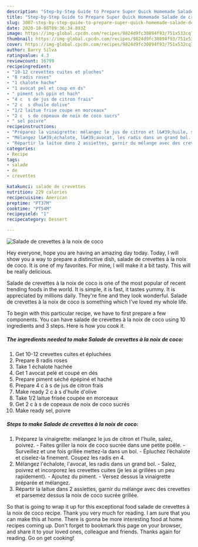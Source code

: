 ```yaml
---
description: "Step-by-Step Guide to Prepare Super Quick Homemade Salade de crevettes à la noix de coco"
title: "Step-by-Step Guide to Prepare Super Quick Homemade Salade de crevettes à la noix de coco"
slug: 3007-step-by-step-guide-to-prepare-super-quick-homemade-salade-de-crevettes-a-la-noix-de-coco
date: 2020-10-08T09:36:34.893Z
image: https://img-global.cpcdn.com/recipes/9824d9fc30894f93/751x532cq70/salade-de-crevettes-a-la-noix-de-coco-photo-principale-de-la-recette.jpg
thumbnail: https://img-global.cpcdn.com/recipes/9824d9fc30894f93/751x532cq70/salade-de-crevettes-a-la-noix-de-coco-photo-principale-de-la-recette.jpg
cover: https://img-global.cpcdn.com/recipes/9824d9fc30894f93/751x532cq70/salade-de-crevettes-a-la-noix-de-coco-photo-principale-de-la-recette.jpg
author: Barry Silva
ratingvalue: 4.3
reviewcount: 16799
recipeingredient:
- "10-12 crevettes cuites et pluches"
- "8 radis roses"
- "1 chalote hache"
- "1 avocat pel et coup en ds"
- " piment sch ppin et hach"
- "4 c  s de jus de citron frais"
- "2 c  s dhuile dolive"
- "1/2 laitue frise coupe en morceaux"
- "2 c  s de copeaux de noix de coco sucrs"
- " sel poivre"
recipeinstructions:
- "Préparez la vinaigrette: mélangez le jus de citron et l&#39;huile, salez, poivrez. Faites griller la noix de coco sucrée dans une petite poêle. Surveillez et une fois grillée mettez-la dans un bol. Épluchez l’échalote et ciselez-la finement. Coupez les radis en 4."
- "Mélangez l&#39;échalote, l&#39;avocat, les radis dans un grand bol. Salez, poivrez et incorporez les crevettes cuites (je les ai grillées un peu rapidement). Ajoutez du piment. Versez dessus la vinaigrette préparée et mélangez."
- "Répartir la laitue dans 2 assiettes, garnir du mélange avec des crevettes et parsemez dessus la noix de coco sucrée grillée."
categories:
- Recipe
tags:
- salade
- de
- crevettes

katakunci: salade de crevettes 
nutrition: 229 calories
recipecuisine: American
preptime: "PT37M"
cooktime: "PT54M"
recipeyield: "1"
recipecategory: Dessert

---
```



![Salade de crevettes à la noix de coco](https://img-global.cpcdn.com/recipes/9824d9fc30894f93/751x532cq70/salade-de-crevettes-a-la-noix-de-coco-photo-principale-de-la-recette.jpg)

Hey everyone, hope you are having an amazing day today. Today, I will show you a way to prepare a distinctive dish, salade de crevettes à la noix de coco. It is one of my favorites. For mine, I will make it a bit tasty. This will be really delicious.

Salade de crevettes à la noix de coco is one of the most popular of recent trending foods in the world. It is simple, it is fast, it tastes yummy. It is appreciated by millions daily. They're fine and they look wonderful. Salade de crevettes à la noix de coco is something which I've loved my whole life.




To begin with this particular recipe, we have to first prepare a few components. You can have salade de crevettes à la noix de coco using 10 ingredients and 3 steps. Here is how you cook it.

<!--inarticleads1-->

##### The ingredients needed to make Salade de crevettes à la noix de coco:

1. Get 10-12 crevettes cuites et épluchées
1. Prepare 8 radis roses
1. Take 1 échalote hachée
1. Get 1 avocat pelé et coupé en dés
1. Prepare  piment séché épépiné et haché
1. Prepare 4 c à s de jus de citron frais
1. Make ready 2 c à s d&#39;huile d&#39;olive
1. Take 1/2 laitue frisée coupée en morceaux
1. Get 2 c à s de copeaux de noix de coco sucrés
1. Make ready  sel, poivre




<!--inarticleads2-->

##### Steps to make Salade de crevettes à la noix de coco:

1. Préparez la vinaigrette: mélangez le jus de citron et l&#39;huile, salez, poivrez. - Faites griller la noix de coco sucrée dans une petite poêle. - Surveillez et une fois grillée mettez-la dans un bol. - Épluchez l’échalote et ciselez-la finement. Coupez les radis en 4.
1. Mélangez l&#39;échalote, l&#39;avocat, les radis dans un grand bol. - Salez, poivrez et incorporez les crevettes cuites (je les ai grillées un peu rapidement). - Ajoutez du piment. - Versez dessus la vinaigrette préparée et mélangez.
1. Répartir la laitue dans 2 assiettes, garnir du mélange avec des crevettes et parsemez dessus la noix de coco sucrée grillée.




So that is going to wrap it up for this exceptional food salade de crevettes à la noix de coco recipe. Thank you very much for reading. I am sure that you can make this at home. There is gonna be more interesting food at home recipes coming up. Don't forget to bookmark this page on your browser, and share it to your loved ones, colleague and friends. Thanks again for reading. Go on get cooking!
